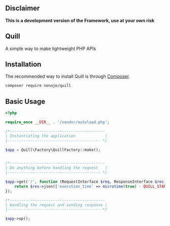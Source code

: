 ## Disclaimer
**This is a development version of the Framework, use at your own risk**

## Quill
A simple way to make lightweight PHP APIs

## Installation 
The recommended way to install Quill is through 
[Composer](https://getcomposer.org/).

```bash
composer require nonaje/quill
```

## Basic Usage
```php
<?php

require_once __DIR__ . '/vendor/autoload.php';

/*------------------------------------------
| Instantiating the application             |
|----------------------------------------- */

$app = Quill\Factory\QuillFactory::make();


/*------------------------------------------
| Do anything before handling the request   |
|----------------------------------------- */

$app->get('/', function (RequestInterface $req, ResponseInterface $res) {
    return $res->json(['execution_time' => microtime(true) - QUILL_START]);
});

/*------------------------------------------
| Handling the request and sending response |
|------------------------------------------*/

$app->up();
```